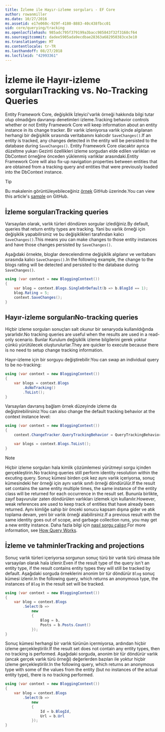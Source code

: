 ```yaml
---
title: İzleme ile Hayır-izleme sorguları - EF Core
author: rowanmiller
ms.date: 10/27/2016
ms.assetid: e17e060c-929f-4180-8883-40c438fbcc01
uid: core/querying/tracking
ms.openlocfilehash: 985adc795f379199a3bacc985843f32f3168cf64
ms.sourcegitcommit: dadee5905ada9ecdbae28363a682950383ce3e10
ms.translationtype: MT
ms.contentlocale: tr-TR
ms.lasthandoff: 08/27/2018
ms.locfileid: "42993361"
---
```

# <a name="tracking-vs-no-tracking-queries"></a><span data-ttu-id="38a07-102">İzleme ile Hayır-izleme sorguları</span><span class="sxs-lookup"><span data-stu-id="38a07-102">Tracking vs. No-Tracking Queries</span></span>

<span data-ttu-id="38a07-103">Entity Framework Core, değişiklik İzleyici'varlık örneği hakkında bilgi tutar olup olmadığını davranışı denetimleri izleme.</span><span class="sxs-lookup"><span data-stu-id="38a07-103">Tracking behavior controls whether or not Entity Framework Core will keep information about an entity instance in its change tracker.</span></span> <span data-ttu-id="38a07-104">Bir varlık izleniyorsa varlık içinde algılanan herhangi bir değişiklik sırasında veritabanını kalıcıdır `SaveChanges()`.</span><span class="sxs-lookup"><span data-stu-id="38a07-104">If an entity is tracked, any changes detected in the entity will be persisted to the database during `SaveChanges()`.</span></span> <span data-ttu-id="38a07-105">Entity Framework Core olacaktır ayrıca düzeltme yukarı Gezinti özellikleri izleme sorgudan elde edilen varlıkları ve DbContext örneğine önceden yüklenmiş varlıklar arasındaki.</span><span class="sxs-lookup"><span data-stu-id="38a07-105">Entity Framework Core will also fix-up navigation properties between entities that are obtained from a tracking query and entities that were previously loaded into the DbContext instance.</span></span>

> [!TIP]  
> <span data-ttu-id="38a07-106">Bu makalenin görüntüleyebileceğiniz [örnek](https://github.com/aspnet/EntityFramework.Docs/tree/master/samples/core/Querying) GitHub üzerinde.</span><span class="sxs-lookup"><span data-stu-id="38a07-106">You can view this article's [sample](https://github.com/aspnet/EntityFramework.Docs/tree/master/samples/core/Querying) on GitHub.</span></span>

## <a name="tracking-queries"></a><span data-ttu-id="38a07-107">İzleme sorguları</span><span class="sxs-lookup"><span data-stu-id="38a07-107">Tracking queries</span></span>

<span data-ttu-id="38a07-108">Varsayılan olarak, varlık türleri döndüren sorgular izlediğiniz.</span><span class="sxs-lookup"><span data-stu-id="38a07-108">By default, queries that return entity types are tracking.</span></span> <span data-ttu-id="38a07-109">Yani bu varlık örneği için değişiklik yapabilirsiniz ve bu değişiklikleri tarafından kalıcı `SaveChanges()`.</span><span class="sxs-lookup"><span data-stu-id="38a07-109">This means you can make changes to those entity instances and have those changes persisted by `SaveChanges()`.</span></span>

<span data-ttu-id="38a07-110">Aşağıdaki örnekte, bloglar derecelendirme değişiklik algılanır ve veritabanı sırasında kalıcı `SaveChanges()`.</span><span class="sxs-lookup"><span data-stu-id="38a07-110">In the following example, the change to the blogs rating will be detected and persisted to the database during `SaveChanges()`.</span></span>

<!-- [!code-csharp[Main](samples/core/Querying/Querying/Tracking/Sample.cs)] -->
``` csharp
using (var context = new BloggingContext())
{
    var blog = context.Blogs.SingleOrDefault(b => b.BlogId == 1);
    blog.Rating = 5;
    context.SaveChanges();
}
```

## <a name="no-tracking-queries"></a><span data-ttu-id="38a07-111">Hayır-izleme sorguları</span><span class="sxs-lookup"><span data-stu-id="38a07-111">No-tracking queries</span></span>

<span data-ttu-id="38a07-112">Hiçbir izleme sorguları sonuçları salt okunur bir senaryoda kullanıldığında yararlıdır.</span><span class="sxs-lookup"><span data-stu-id="38a07-112">No tracking queries are useful when the results are used in a read-only scenario.</span></span> <span data-ttu-id="38a07-113">Bunlar Kurulum değişiklik izleme bilgilerini gerek yoktur çünkü yürütülecek oluşturulurlar.</span><span class="sxs-lookup"><span data-stu-id="38a07-113">They are quicker to execute because there is no need to setup change tracking information.</span></span>

<span data-ttu-id="38a07-114">Hayır-izleme için bir sorguyu değiştirebilir:</span><span class="sxs-lookup"><span data-stu-id="38a07-114">You can swap an individual query to be no-tracking:</span></span>

<!-- [!code-csharp[Main](samples/core/Querying/Querying/Tracking/Sample.cs?highlight=4)] -->
``` csharp
using (var context = new BloggingContext())
{
    var blogs = context.Blogs
        .AsNoTracking()
        .ToList();
}
```

<span data-ttu-id="38a07-115">Varsayılan davranış bağlam örnek düzeyinde izleme da değiştirebilirsiniz:</span><span class="sxs-lookup"><span data-stu-id="38a07-115">You can also change the default tracking behavior at the context instance level:</span></span>

<!-- [!code-csharp[Main](samples/core/Querying/Querying/Tracking/Sample.cs?highlight=3)] -->
``` csharp
using (var context = new BloggingContext())
{
    context.ChangeTracker.QueryTrackingBehavior = QueryTrackingBehavior.NoTracking;

    var blogs = context.Blogs.ToList();
}
```

> [!NOTE]  
> <span data-ttu-id="38a07-116">Hiçbir izleme sorguları hala kimlik çözümlemesi yürütmeyi sorgu içinden gerçekleştirin.</span><span class="sxs-lookup"><span data-stu-id="38a07-116">No tracking queries still perform identity resolution within the excuting query.</span></span> <span data-ttu-id="38a07-117">Sonuç kümesi birden çok kez aynı varlık içeriyorsa, sonuç kümesindeki her örneği için aynı varlık sınıfı örneği döndürülür.</span><span class="sxs-lookup"><span data-stu-id="38a07-117">If the result set contains the same entity multiple times, the same instance of the entity class will be returned for each occurrence in the result set.</span></span> <span data-ttu-id="38a07-118">Bununla birlikte, zayıf başvurular zaten döndürülen varlıkları izlemek için kullanılır.</span><span class="sxs-lookup"><span data-stu-id="38a07-118">However, weak references are used to keep track of entities that have already been returned.</span></span> <span data-ttu-id="38a07-119">Aynı kimliğe sahip bir önceki sonucu kapsam dışına gider ve atık toplama devam, yeni bir varlık örneği alabilirsiniz.</span><span class="sxs-lookup"><span data-stu-id="38a07-119">If a previous result with the same identity goes out of scope, and garbage collection runs, you may get a new entity instance.</span></span> <span data-ttu-id="38a07-120">Daha fazla bilgi için [nasıl sorgu çalışır](overview.md).</span><span class="sxs-lookup"><span data-stu-id="38a07-120">For more information, see [How Query Works](overview.md).</span></span>

## <a name="tracking-and-projections"></a><span data-ttu-id="38a07-121">İzleme ve tahminler</span><span class="sxs-lookup"><span data-stu-id="38a07-121">Tracking and projections</span></span>

<span data-ttu-id="38a07-122">Sonuç varlık türleri içeriyorsa sorgunun sonuç türü bir varlık türü olmasa bile varsayılan olarak hala izlenir.</span><span class="sxs-lookup"><span data-stu-id="38a07-122">Even if the result type of the query isn't an entity type, if the result contains entity types they will still be tracked by default.</span></span> <span data-ttu-id="38a07-123">Aşağıdaki sorguda örneklerini anonim bir tür döndürür `Blog` sonuç kümesi izlenir.</span><span class="sxs-lookup"><span data-stu-id="38a07-123">In the following query, which returns an anonymous type, the instances of `Blog` in the result set will be tracked.</span></span>

<!-- [!code-csharp[Main](samples/core/Querying/Querying/Tracking/Sample.cs?highlight=7)] -->
``` csharp
using (var context = new BloggingContext())
{
    var blog = context.Blogs
        .Select(b =>
            new
            {
                Blog = b,
                Posts = b.Posts.Count()
            });
}
```

<span data-ttu-id="38a07-124">Sonuç kümesi herhangi bir varlık türünün içermiyorsa, ardından hiçbir izleme gerçekleştirilir.</span><span class="sxs-lookup"><span data-stu-id="38a07-124">If the result set does not contain any entity types, then no tracking is performed.</span></span> <span data-ttu-id="38a07-125">Aşağıdaki sorguda, anonim bir tür döndürür varlık (ancak gerçek varlık türü örneği) değerlerden bazıları ile yoktur hiçbir izleme gerçekleştirilir.</span><span class="sxs-lookup"><span data-stu-id="38a07-125">In the following query, which returns an anonymous type with some of the values from the entity (but no instances of the actual entity type), there is no tracking performed.</span></span>

<!-- [!code-csharp[Main](samples/core/Querying/Querying/Tracking/Sample.cs)] -->
``` csharp
using (var context = new BloggingContext())
{
    var blog = context.Blogs
        .Select(b =>
            new
            {
                Id = b.BlogId,
                Url = b.Url
            });
}
```

